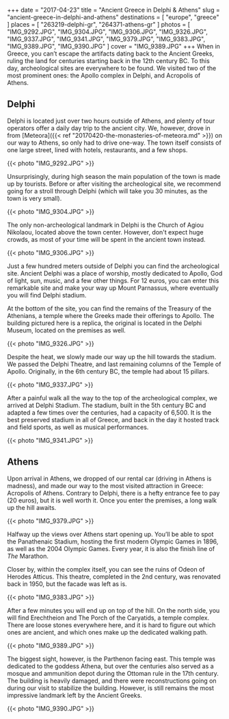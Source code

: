 +++
date   = "2017-04-23"
title  = "Ancient Greece in Delphi & Athens"
slug   = "ancient-greece-in-delphi-and-athens"
destinations = [ "europe", "greece" ]
places = [ "263219-delphi-gr", "264371-athens-gr" ]
photos = [
  "IMG_9292.JPG", "IMG_9304.JPG", "IMG_9306.JPG", "IMG_9326.JPG", "IMG_9337.JPG",
  "IMG_9341.JPG", "IMG_9379.JPG", "IMG_9383.JPG", "IMG_9389.JPG", "IMG_9390.JPG"
]
cover = "IMG_9389.JPG"
+++
When in Greece, you can’t escape the artifacts dating back to the Ancient Greeks, ruling the land for centuries starting back in the 12th century BC. To this day, archeological sites are everywhere to be found. We visited two of the most prominent ones: the Apollo complex in Delphi, and Acropolis of Athens.
<!--more-->

## Delphi
Delphi is located just over two hours outside of Athens, and plenty of tour operators offer a daily day trip to the ancient city. We, however, drove in from [Meteora]({{< ref "20170420-the-monasteries-of-meteora.md" >}}) on our way to Athens, so only had to drive one-way. The town itself consists of one large street, lined with hotels, restaurants, and a few shops.

{{< photo "IMG_9292.JPG" >}}

Unsurprisingly, during high season the main population of the town is made up by tourists. Before or after visiting the archeological site, we recommend going for a stroll through Delphi (which will take you 30 minutes, as the town is very small).

{{< photo "IMG_9304.JPG" >}}

The only non-archeological landmark in Delphi is the Church of Agiou Nikolaou, located above the town center. However, don't expect huge crowds, as most of your time will be spent in the ancient town instead.

{{< photo "IMG_9306.JPG" >}}

Just a few hundred meters outside of Delphi you can find the archeological site. Ancient Delphi was a place of worship, mostly dedicated to Apollo, God of light, sun, music, and a few other things. For 12 euros, you can enter this remarkable site and make your way up Mount Parnassus, where eventually you will find Delphi stadium.

At the bottom of the site, you can find the remains of the Treasury of the Athenians, a temple where the Greeks made their offerings to Apollo. The building pictured here is a replica, the original is located in the Delphi Museum, located on the premises as well.

{{< photo "IMG_9326.JPG" >}}

Despite the heat, we slowly made our way up the hill towards the stadium. We passed the Delphi Theatre, and last remaining columns of the Temple of Apollo. Originally, in the 6th century BC, the temple had about 15 pillars.

{{< photo "IMG_9337.JPG" >}}

After a painful walk all the way to the top of the archeological complex, we arrived at Delphi Stadium. The stadium, built in the 5th century BC and adapted a few times over the centuries, had a capacity of 6,500. It is the best preserved stadium in all of Greece, and back in the day it hosted track and field sports, as well as musical performances.

{{< photo "IMG_9341.JPG" >}}

## Athens
Upon arrival in Athens, we dropped of our rental car (driving in Athens is madness), and made our way to the most visited attraction in Greece: Acropolis of Athens. Contrary to Delphi, there is a hefty entrance fee to pay (20 euros), but it is well worth it. Once you enter the premises, a long walk up the hill awaits.

{{< photo "IMG_9379.JPG" >}}

Halfway up the views over Athens start opening up. You’ll be able to spot the Panathenaic Stadium, hosting the first modern Olympic Games in 1896, as well as the 2004 Olympic Games. Every year, it is also the finish line of *The* Marathon.

Closer by, within the complex itself, you can see the ruins of Odeon of Herodes Atticus. This theatre, completed in the 2nd century, was renovated back in 1950, but the facade was left as is.

{{< photo "IMG_9383.JPG" >}}

After a few minutes you will end up on top of the hill. On the north side, you will find Erechtheion and The Porch of the Caryatids, a temple complex. There are loose stones everywhere here, and it is hard to figure out which ones are ancient, and which ones make up the dedicated walking path.

{{< photo "IMG_9389.JPG" >}}

The biggest sight, however, is the Parthenon facing east. This temple was dedicated to the goddess Athena, but over the centuries also served as a mosque and ammunition depot during the Ottoman rule in the 17th century. The building is heavily damaged, and there were reconstructions going on during our visit to stabilize the building. However, is still remains the most impressive landmark left by the Ancient Greeks.

{{< photo "IMG_9390.JPG" >}}